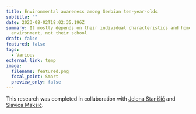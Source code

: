 ```yaml
---
title: Environmental awareness among Serbian ten-year-olds
subtitle: ""
date: 2023-08-02T18:02:35.196Z
summary: It mostly depends on their individual characteristics and home
  environment, not their school
draft: false
featured: false
tags:
  - Various
external_link: temp
image:
  filename: featured.png
  focal_point: Smart
  preview_only: false
---
```

This research was completed in collaboration with [Jelena Stanišić](https://scholar.google.com/citations?user=yWZ6OFEAAAAJ&hl=sr&oi=ao) and [Slavica Maksić](https://scholar.google.com/citations?user=Bt3DWK4AAAAJ&hl=sr&oi=ao).